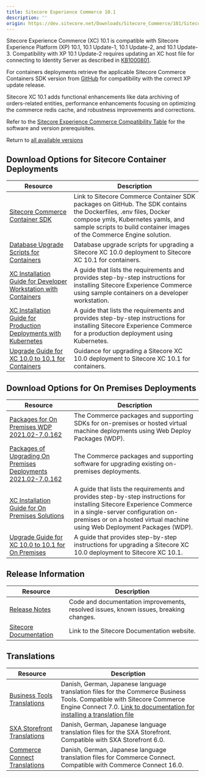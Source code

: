 ```yaml
---
title: Sitecore Experience Commerce 10.1
description: ''
origin: https://dev.sitecore.net/Downloads/Sitecore_Commerce/101/Sitecore_Experience_Commerce_101.aspx
---
```


Sitecore Experience Commerce (XC) 10.1 is compatible with Sitecore Experience Platform (XP) 10.1, 10.1 Update-1, 10.1 Update-2, and 10.1 Update-3. Compatibility with XP 10.1 Update-2 requires updating an XC host file for connecting to Identity Server as described in [KB1000801](https://support.sitecore.com/kb?id=kb_article_view&sysparm_article=KB1000801).

For containers deployments retrieve the applicable Sitecore Commerce Containers SDK version from [GitHub](https://github.com/Sitecore/container-deployment/releases) for compatibility with the correct XP update release. 

Sitecore XC 10.1 adds functional enhancements like data archiving of orders-related entities, performance enhancements focusing on optimizing the commerce redis cache, and robustness improvements and corrections. 

Refer to the [Sitecore Experience Commerce Compatibility Table](https://kb.sitecore.net/articles/804595) for the software and version prerequisites. 

Return to [all available versions](/Downloads/Sitecore_Commerce)

## Download Options for Sitecore Container Deployments

 | Resource | Description |
 | --- | --- |
 | [Sitecore Commerce Container SDK](https://github.com/Sitecore/container-deployment/releases) | Link to Sitecore Commerce Container SDK packages on GitHub. The SDK contains the Dockerfiles, .env files, Docker compose ymls, Kubernetes yamls, and sample scripts to build container images of the Commerce Engine solution. |
 | [Database Upgrade Scripts for Containers](https://scdp.blob.core.windows.net/downloads/Sitecore%20Commerce/101/Sitecore%20Experience%20Commerce%20101/Secure/Sitecore%20Commerce%20Database%20Upgrade%20Scripts%20for%20Containers.zip) | Database upgrade scripts for upgrading a Sitecore XC 10.0 deployment to Sitecore XC 10.1 for containers. |
 | [XC Installation Guide for Developer Workstation with Containers](https://scdp.blob.core.windows.net/downloads/Sitecore%20Commerce/101/Sitecore%20Experience%20Commerce%20101/Secure/XC_10.1_Installation_Guide_for_a_Commerce_Developer_Workstation_with_Container-en.pdf) | A guide that lists the requirements and provides step-by-step instructions for installing Sitecore Experience Commerce using sample containers on a developer workstation. |
 | [XC Installation Guide for Production Deployments with Kubernetes](https://scdp.blob.core.windows.net/downloads/Sitecore%20Commerce/101/Sitecore%20Experience%20Commerce%20101/Secure/XC_10.1_Installation_Guide_for_Production_Deployments_with_Kubernetes-en.pdf) | A guide that lists the requirements and provides step-by-step instructions for installing Sitecore Experience Commerce for a production deployment using Kubernetes. |
 | [Upgrade Guide for XC 10.0 to 10.1 for Containers](https://scdp.blob.core.windows.net/downloads/Sitecore%20Commerce/101/Sitecore%20Experience%20Commerce%20101/Secure/XC%2010.1_Upgrade%20Guide%20for%20XC%2010.0%20to%2010.1%20for%20Containers.pdf) | Guidance for upgrading a Sitecore XC 10.0 deployment to Sitecore XC 10.1 for containers. |

## Download Options for On Premises Deployments

 | Resource | Description |
 | --- | --- |
 | [Packages for On Premises WDP 2021.02-7.0.162](https://scdp.blob.core.windows.net/downloads/Sitecore%20Commerce/101/Sitecore%20Experience%20Commerce%20101/Secure/Sitecore.Commerce.WDP.2021.02-7.0.162.zip) | The Commerce packages and supporting SDKs for on-premises or hosted virtual machine deployments using Web Deploy Packages (WDP). |
 | [Packages of Upgrading On Premises Deployments 2021.02-7.0.162](https://scdp.blob.core.windows.net/downloads/Sitecore%20Commerce/101/Sitecore%20Experience%20Commerce%20101/Secure/Sitecore.Commerce.2021.02-7.0.162.zip) | The Commerce packages and supporting software for upgrading existing on-premises deployments. |
 | [XC Installation Guide for On Premises Solutions](https://scdp.blob.core.windows.net/downloads/Sitecore%20Commerce/101/Sitecore%20Experience%20Commerce%20101/Secure/XC%2010.1_Installation_Guide_for_On-Prem_Solutions.pdf) | A guide that lists the requirements and provides step-by-step instructions for installing Sitecore Experience Commerce in a single-server configuration on-premises or on a hosted virtual machine using Web Deployment Packages (WDP). |
 | [Upgrade Guide for XC 10.0 to 10.1 for On Premises](https://scdp.blob.core.windows.net/downloads/Sitecore%20Commerce/101/Sitecore%20Experience%20Commerce%20101/Secure/XC%2010.1_Upgrade_Guide_for_10_0_to_10_1.pdf) | A guide that provides step-by-step instructions for upgrading a Sitecore XC 10.0 deployment to Sitecore XC 10.1. |

## Release Information

 | Resource | Description |
 | --- | --- |
 | [Release Notes](https://scdp.blob.core.windows.net/downloads/Sitecore%20Commerce/101/Sitecore%20Experience%20Commerce%20101/Non-secure/Sitecore%20XC10.1%20Release%20Notes.pdf) | Code and documentation improvements, resolved issues, known issues, breaking changes. |
 | [Sitecore Documentation](https://doc.sitecore.com/) | Link to the Sitecore Documentation website. |

## Translations

 | Resource | Description |
 | --- | --- |
 | [Business Tools Translations](https://scdp.blob.core.windows.net/downloads/Sitecore%20Commerce/101/Sitecore%20Experience%20Commerce%20101/Secure/BusinessTools.translations.zip) | Danish, German, Japanese language translation files for the Commerce Business Tools. Compatible with Sitecore Commerce Engine Connect 7.0. [Link to documentation for installing a translation file](https://doc.sitecore.com/developers/101/sitecore-experience-commerce/en/install-a-translation-file-for-the-xc-business-tools.html) |
 | [SXA Storefront Translations](https://scdp.blob.core.windows.net/downloads/Sitecore%20Commerce/101/Sitecore%20Experience%20Commerce%20101/Secure/SXAStorefront.translations.zip) | Danish, German, Japanese language translation files for the SXA Storefront. Compatible with SXA Storefront 6.0. |
 | [Commerce Connect Translations](https://scdp.blob.core.windows.net/downloads/Sitecore%20Commerce/101/Sitecore%20Experience%20Commerce%20101/Secure/CommerceConnect.translations.zip) | Danish, German, Japanese language translation files for Commerce Connect. Compatible with Commerce Connect 16.0. |